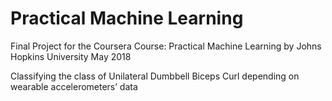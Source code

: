 # Practical Machine Learning

Final Project for the Coursera Course: Practical Machine Learning by Johns Hopkins University May 2018

Classifying the class of Unilateral Dumbbell Biceps Curl depending on wearable accelerometers’ data
